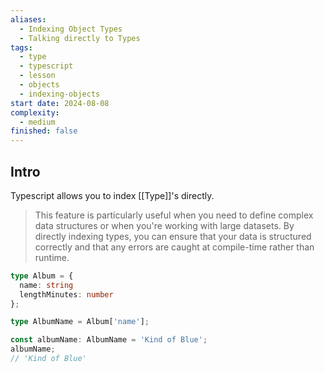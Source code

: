 ```yaml
---
aliases:
  - Indexing Object Types
  - Talking directly to Types
tags:
  - type
  - typescript
  - lesson
  - objects
  - indexing-objects
start date: 2024-08-08
complexity:
  - medium
finished: false
---
```

## Intro
Typescript allows you to index [[Type]]'s directly. 

> This feature is particularly useful when you need to define complex data structures or when you're working with large datasets. By directly indexing types, you can ensure that your data is structured correctly and that any errors are caught at compile-time rather than runtime.

```typescript
type Album = {
  name: string
  lengthMinutes: number
};

type AlbumName = Album['name'];

const albumName: AlbumName = 'Kind of Blue';
albumName;
// 'Kind of Blue'
```

